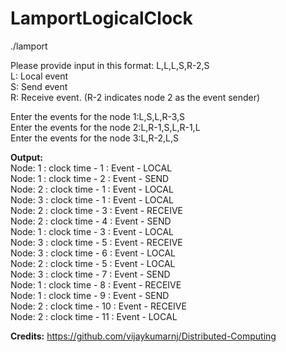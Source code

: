 # LamportLogicalClock
./lamport
  
Please provide input in this format: L,L,L,S,R-2,S   
L: Local event  
S: Send event  
R: Receive event. (R-2 indicates node 2 as the event sender)  

Enter the events for the node 1:L,S,L,R-3,S  
Enter the events for the node 2:L,R-1,S,L,R-1,L  
Enter the events for the node 3:L,R-2,L,S  

**Output:**  
Node: 1 : clock time - 1 : Event - LOCAL  
Node: 1 : clock time - 2 : Event - SEND  
Node: 2 : clock time - 1 : Event - LOCAL  
Node: 3 : clock time - 1 : Event - LOCAL  
Node: 2 : clock time - 3 : Event - RECEIVE  
Node: 2 : clock time - 4 : Event - SEND  
Node: 1 : clock time - 3 : Event - LOCAL  
Node: 3 : clock time - 5 : Event - RECEIVE  
Node: 3 : clock time - 6 : Event - LOCAL  
Node: 2 : clock time - 5 : Event - LOCAL  
Node: 3 : clock time - 7 : Event - SEND  
Node: 1 : clock time - 8 : Event - RECEIVE  
Node: 1 : clock time - 9 : Event - SEND  
Node: 2 : clock time - 10 : Event - RECEIVE  
Node: 2 : clock time - 11 : Event - LOCAL  

**Credits:** https://github.com/vijaykumarnj/Distributed-Computing
